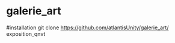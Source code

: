 # galerie_art

#installation 
git clone https://github.com/atlantisUnity/galerie_art/ exposition_qnvt
